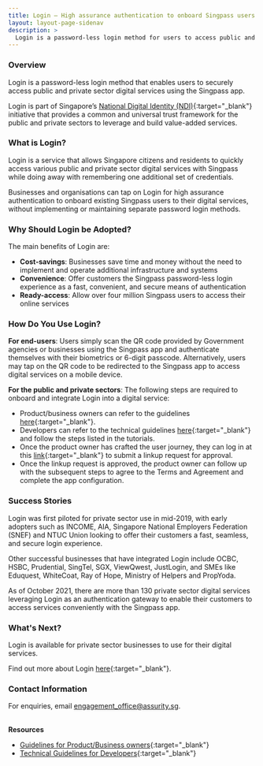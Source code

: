 ```yaml
---
title: Login – High assurance authentication to onboard Singpass users for digital services
layout: layout-page-sidenav
description: >
  Login is a password-less login method for users to access public and private sector digital services using the Singpass app. 
---
```


### Overview

Login is a password-less login method that enables users to securely access public and private sector digital services using the Singpass app. 

Login is part of Singapore’s [National Digital Identity (NDI)](https://www.developer.tech.gov.sg/technologies/digital-identity/national-digital-identity.html){:target="_blank"} initiative that provides a common and universal trust framework for the public and private sectors to leverage and build value-added services.

### What is Login?

Login is a service that allows Singapore citizens and residents to quickly access various public and private sector digital services with Singpass while doing away with remembering one additional set of credentials.

Businesses and organisations can tap on Login for high assurance authentication to onboard existing Singpass users to their digital services, without implementing or maintaining separate password login methods.

### Why Should Login be Adopted?

The main benefits of Login are:
- **Cost-savings**: Businesses save time and money without the need to implement and operate additional infrastructure and systems
- **Convenience**: Offer customers the Singpass password-less login experience as a fast, convenient, and secure means of authentication
- **Ready-access**: Allow over four million Singpass users to access their online services 

### How Do You Use Login?

**For end-users**: Users simply scan the QR code provided by Government agencies or businesses using the Singpass app and authenticate themselves with their biometrics or 6-digit passcode. Alternatively, users may tap on the QR code to be redirected to the Singpass app to access digital services on a mobile device.

**For the public and private sectors**: The following steps are required to onboard and integrate Login into a digital service:
-	Product/business owners can refer to the guidelines [here](https://api.singpass.gov.sg/library/login/business/implementation-key-principles){:target="_blank"}.
-	Developers can refer to the technical guidelines [here](https://api.singpass.gov.sg/library/login/business/implementation-technical-requirements){:target="_blank"} and follow the steps listed in the tutorials.
-	Once the product owner has crafted the user journey, they can log in at this [link](https://api.singpass.gov.sg/){:target="_blank"} to submit a linkup request for approval.
-	Once the linkup request is approved, the product owner can follow up with the subsequent steps to agree to the Terms and Agreement and complete the app configuration.

### Success Stories

Login was first piloted for private sector use in mid-2019, with early adopters such as INCOME, AIA, Singapore National Employers Federation (SNEF) and NTUC Union looking to offer their customers a fast, seamless, and secure login experience. 

Other successful businesses that have integrated Login include OCBC, HSBC, Prudential, SingTel, SGX, ViewQwest, JustLogin, and SMEs like Eduquest, WhiteCoat, Ray of Hope, Ministry of Helpers and PropYoda.

As of October 2021, there are more than 130 private sector digital services leveraging Login as an authentication gateway to enable their customers to access services conveniently with the Singpass app.

### What's Next?

Login is available for private sector businesses to use for their digital services. 

Find out more about Login [here](https://api.singpass.gov.sg/library/login/business/introduction){:target="_blank"}.

### Contact Information

For enquiries, email <engagement_office@assurity.sg>.

<br/>**Resources**

- [Guidelines for Product/Business owners](https://api.singpass.gov.sg/library/verify/business/implementation-key-principles){:target="_blank"}
- [Technical Guidelines for Developers](https://api.singpass.gov.sg/library/verify/developers/overview){:target="_blank"}
